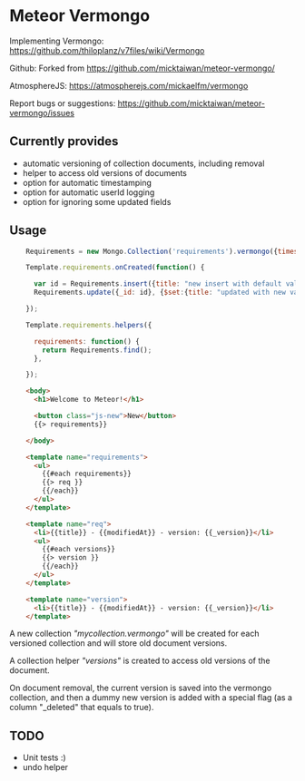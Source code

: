 # Meteor Vermongo

Implementing Vermongo:
https://github.com/thiloplanz/v7files/wiki/Vermongo

Github:
Forked from
https://github.com/micktaiwan/meteor-vermongo/

AtmosphereJS:
https://atmospherejs.com/mickaelfm/vermongo

Report bugs or suggestions:
https://github.com/micktaiwan/meteor-vermongo/issues

## Currently provides

* automatic versioning of collection documents, including removal
* helper to access old versions of documents
* option for automatic timestamping
* option for automatic userId logging
* option for ignoring some updated fields


## Usage


```javascript
    Requirements = new Mongo.Collection('requirements').vermongo({timestamps: true, userId: 'modifierId', ignoredFields: ['rank']});

    Template.requirements.onCreated(function() {

      var id = Requirements.insert({title: "new insert with default value"});
      Requirements.update({_id: id}, {$set:{title: "updated with new value !"}});

    });

    Template.requirements.helpers({

      requirements: function() {
        return Requirements.find();
      },

    });
```


```html
    <body>
      <h1>Welcome to Meteor!</h1>

      <button class="js-new">New</button>
      {{> requirements}}

    </body>

    <template name="requirements">
      <ul>
        {{#each requirements}}
        {{> req }}
        {{/each}}
      </ul>
    </template>

    <template name="req">
      <li>{{title}} - {{modifiedAt}} - version: {{_version}}</li>
      <ul>
        {{#each versions}}
        {{> version }}
        {{/each}}
      </ul>
    </template>

    <template name="version">
      <li>{{title}} - {{modifiedAt}} - version: {{_version}}</li>
    </template>
```

A new collection *"mycollection.vermongo"* will be created for each versioned collection and will store old document versions.

A collection helper *"versions"* is created to access old versions of the document.

On document removal, the current version is saved into the vermongo collection, and then a dummy new version is added with a special flag (as a column "_deleted" that equals to true).

## TODO

* Unit tests :)
* undo helper
